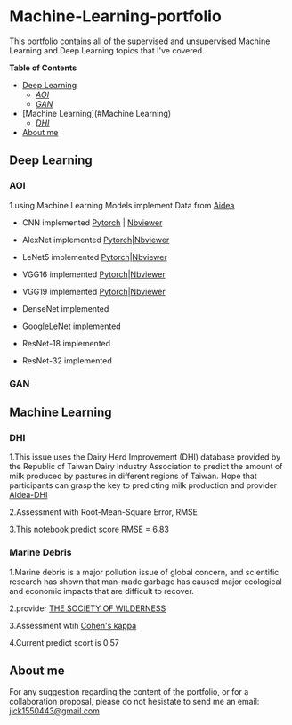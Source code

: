 # Machine-Learning-portfolio
This portfolio contains all of the supervised and unsupervised Machine Learning and Deep Learning topics that I've covered.


**Table of Contents**
-	[Deep Learning](#deep-learning)
	-	*[AOI](#AOI)*
	-	*[GAN](#GAN)*
-	[Machine Learning](#Machine Learning)
	-	*[DHI](#DHI)*
-	[About me](#About-me)




## Deep Learning


### AOI

1.using Machine Learning Models implement Data from [Aidea](https://aidea-web.tw/topic/a49e3f76-69c9-4a4a-bcfc-c882840b3f27)

- CNN implemented 
	[Pytorch](https://github.com/jick155/Machine-Learning-portfolio/blob/master/AOI%20Model/AOI%20Machine%20learning-CNN.ipynb) | [Nbviewer](https://nbviewer.jupyter.org/github/jick155/Machine-Learning-portfolio/blob/master/AOI%20Model/AOI%20Machine%20learning-CNN.ipynb)

	
-  AlexNet implemented
	[Pytorch](https://github.com/jick155/Machine-Learning-portfolio/blob/master/AOI%20Model/AOI%20Machine%20learning-AlexNet.ipynb)|[Nbviewer](https://nbviewer.jupyter.org/github/jick155/Machine-Learning-portfolio/blob/master/AOI%20Model/AOI%20Machine%20learning-AlexNet.ipynb)
	
-  LeNet5 implemented
	[Pytorch](https://github.com/jick155/Machine-Learning-portfolio/blob/master/AOI%20Model/AOI%20Machine%20learning-LeNet.ipynb)|[Nbviewer](https://github.com/jick155/Machine-Learning-portfolio/blob/master/AOI%20Model/AOI%20Machine%20learning-LeNet.ipynb)
	
-  VGG16 implemented
	[Pytorch](https://github.com/jick155/Machine-Learning-portfolio/blob/master/AOI%20Model/AOI%20Machine%20learning-VGG16.ipynb)|[Nbviewer](https://nbviewer.jupyter.org/github/jick155/Machine-Learning-portfolio/blob/master/AOI%20Model/AOI%20Machine%20learning-VGG16.ipynb)
	
-  VGG19 implemented
	[Pytorch](https://github.com/jick155/Machine-Learning-portfolio/blob/master/AOI%20Model/AOI%20Machine%20learning-VGG19.ipynb)|[Nbviewer](https://nbviewer.jupyter.org/github/jick155/Machine-Learning-portfolio/blob/master/AOI%20Model/AOI%20Machine%20learning-VGG19.ipynb)
	
-  DenseNet implemented


-  GoogleLeNet implemented


-  ResNet-18 implemented


-  ResNet-32 implemented

### GAN

## Machine Learning

###  DHI
1.This issue uses the Dairy Herd Improvement (DHI) database provided by the Republic of Taiwan Dairy Industry Association to predict the amount of milk produced by pastures in different regions of Taiwan. 
Hope that participants can grasp the key to predicting milk production and provider [Aidea-DHI](https://aidea-web.tw/topic/a7cead35-c5ee-460d-b5cc-b92b46739fff)

2.Assessment with Root-Mean-Square Error, RMSE

3.This notebook predict score RMSE = 6.83

###  Marine Debris
1.Marine debris is a major pollution issue of global concern, and scientific research has shown that man-made garbage has caused major ecological and economic impacts that are difficult to recover.

2.provider [THE SOCIETY OF WILDERNESS](https://www.sow.org.tw)

3.Assessment wtih [Cohen's kappa](https://en.wikipedia.org/wiki/Cohen%27s_kappa#Weighted_kappa)

4.Current predict scort is 0.57


## About me

For any suggestion regarding the content of the portfolio, or for a collaboration proposal, please do not hesistate to send me an email: jick1550443@gmail.com
	
	

	
	
	
	